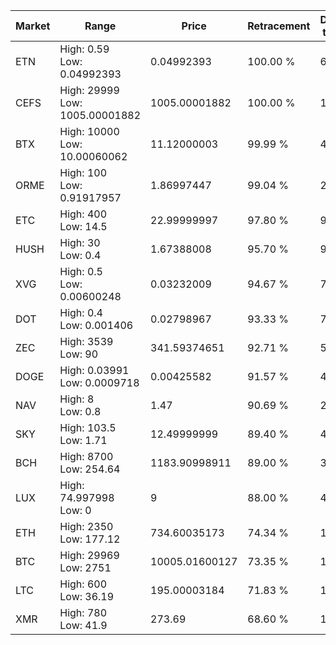 | Market | Range | Price| Retracement | Doubles to 50% |
| --- | --- | --- | --- | --- |
| ETN | High: 0.59<br />Low: 0.04992393 | 0.04992393 | 100.00 % | 6.41 |
| CEFS | High: 29999<br />Low: 1005.00001882 | 1005.00001882 | 100.00 % | 15.42 |
| BTX | High: 10000<br />Low: 10.00060062 | 11.12000003 | 99.99 % | 450.09 |
| ORME | High: 100<br />Low: 0.91917957 | 1.86997447 | 99.04 % | 26.98 |
| ETC | High: 400<br />Low: 14.5 | 22.99999997 | 97.80 % | 9.01 |
| HUSH | High: 30<br />Low: 0.4 | 1.67388008 | 95.70 % | 9.08 |
| XVG | High: 0.5<br />Low: 0.00600248 | 0.03232009 | 94.67 % | 7.83 |
| DOT | High: 0.4<br />Low: 0.001406 | 0.02798967 | 93.33 % | 7.17 |
| ZEC | High: 3539<br />Low: 90 | 341.59374651 | 92.71 % | 5.31 |
| DOGE | High: 0.03991<br />Low: 0.0009718 | 0.00425582 | 91.57 % | 4.80 |
| NAV | High: 8<br />Low: 0.8 | 1.47 | 90.69 % | 2.99 |
| SKY | High: 103.5<br />Low: 1.71 | 12.49999999 | 89.40 % | 4.21 |
| BCH | High: 8700<br />Low: 254.64 | 1183.90998911 | 89.00 % | 3.78 |
| LUX | High: 74.997998<br />Low: 0 | 9 | 88.00 % | 4.17 |
| ETH | High: 2350<br />Low: 177.12 | 734.60035173 | 74.34 % | 1.72 |
| BTC | High: 29969<br />Low: 2751 | 10005.01600127 | 73.35 % | 1.64 |
| LTC | High: 600<br />Low: 36.19 | 195.00003184 | 71.83 % | 1.63 |
| XMR | High: 780<br />Low: 41.9 | 273.69 | 68.60 % | 1.50 |
